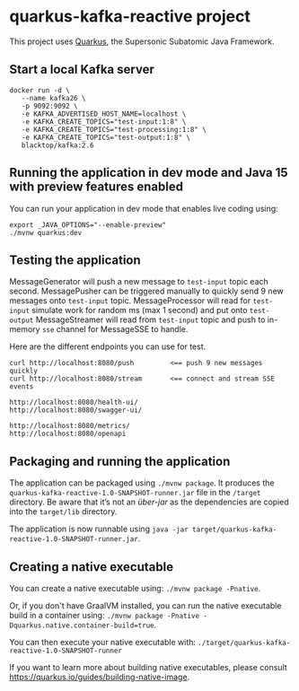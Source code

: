 # quarkus-kafka-reactive project
This project uses [Quarkus](https://quarkus.io/), the Supersonic Subatomic Java Framework.

## Start a local Kafka server
```
docker run -d \
   --name kafka26 \
   -p 9092:9092 \
   -e KAFKA_ADVERTISED_HOST_NAME=localhost \
   -e KAFKA_CREATE_TOPICS="test-input:1:8" \
   -e KAFKA_CREATE_TOPICS="test-processing:1:8" \
   -e KAFKA_CREATE_TOPICS="test-output:1:8" \
   blacktop/kafka:2.6
```

## Running the application in dev mode and Java 15 with preview features enabled
You can run your application in dev mode that enables live coding using:
```
export _JAVA_OPTIONS="--enable-preview"
./mvnw quarkus:dev
```

## Testing the application
MessageGenerator will push a new message to `test-input` topic each second.
MessagePusher can be triggered manually to quickly send 9 new messages onto `test-input` topic.
MessageProcessor will read for `test-input` simulate work for random ms (max 1 second) and put onto `test-output`
MessageStreamer will read from `test-input` topic and push to in-memory `sse` channel for MessageSSE to handle.

Here are the different endpoints you can use for test.
```
curl http://localhost:8080/push         <== push 9 new messages quickly
curl http://localhost:8080/stream       <== connect and stream SSE events

http://localhost:8080/health-ui/
http://localhost:8080/swagger-ui/

http://localhost:8080/metrics/
http://localhost:8080/openapi
```

## Packaging and running the application

The application can be packaged using `./mvnw package`.
It produces the `quarkus-kafka-reactive-1.0-SNAPSHOT-runner.jar` file in the `/target` directory.
Be aware that it’s not an _über-jar_ as the dependencies are copied into the `target/lib` directory.

The application is now runnable using `java -jar target/quarkus-kafka-reactive-1.0-SNAPSHOT-runner.jar`.

## Creating a native executable

You can create a native executable using: `./mvnw package -Pnative`.

Or, if you don't have GraalVM installed, you can run the native executable build in a container using: `./mvnw package -Pnative -Dquarkus.native.container-build=true`.

You can then execute your native executable with: `./target/quarkus-kafka-reactive-1.0-SNAPSHOT-runner`

If you want to learn more about building native executables, please consult https://quarkus.io/guides/building-native-image.

